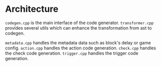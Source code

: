 # Architecture

`codegen.cpp` is the main interface of the code generator.
`transformer.cpp` provides several utils which can enhance the transformation from ast to codegen.

`metadata.cpp` handles the metadata data such as block's delay or game config.
`action.cpp` handles the action code generation.
`check.cpp` handles the check code generation.
`trigger.cpp` handles the trigger code generation.